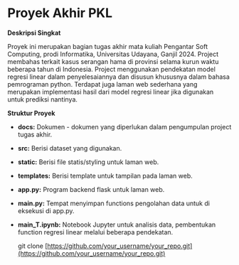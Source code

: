 # Proyek Akhir PKL

**Deskripsi Singkat**

Proyek ini merupakan bagian tugas akhir mata kuliah Pengantar Soft Computing, prodi Informatika, Universitas Udayana, Ganjil 2024. Project membahas terkait kasus serangan hama di provinsi selama kurun waktu beberapa tahun di Indonesia. Project menggunakan pendekatan model regresi linear dalam penyelesaiannya dan disusun khususnya dalam bahasa pemrograman python. Terdapat juga laman web sederhana yang merupakan implementasi hasil dari model regresi linear jika digunakan untuk prediksi nantinya. 

**Struktur Proyek**

* **docs:** Dokumen - dokumen yang diperlukan dalam pengumpulan project tugas akhir.
* **src:** Berisi dataset yang digunakan.
* **static:** Berisi file statis/styling untuk laman web.
* **templates:** Berisi template untuk tampilan pada laman web.
* **app.py:** Program backend flask untuk laman web.
* **main.py:** Tempat menyimpan functions pengolahan data untuk di eksekusi di app.py.
* **main_T.ipynb:** Notebook Jupyter untuk analisis data, pembentukan function regresi linear melalui beberapa pendekatan.

   git clone [https://github.com/your_username/your_repo.git](https://github.com/your_username/your_repo.git)

